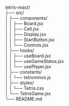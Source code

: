 tetris-react/  
├── src/  
│   ├── components/  
│   │   ├── Board.jsx  
│   │   ├── Cell.jsx  
│   │   ├── Display.jsx  
│   │   ├── StartButton.jsx  
│   │   └── Controls.jsx  
│   ├── hooks/  
│   │   ├── useBoard.jsx  
│   │   ├── useGameStatus.jsx  
│   │   └── usePlayer.jsx  
│   ├── constants/  
│   │   └── tetrominos.js  
│   ├── styles/  
│   │   └── Tetris.css  
│   └── TetrisGame.jsx  
└── README.md  
